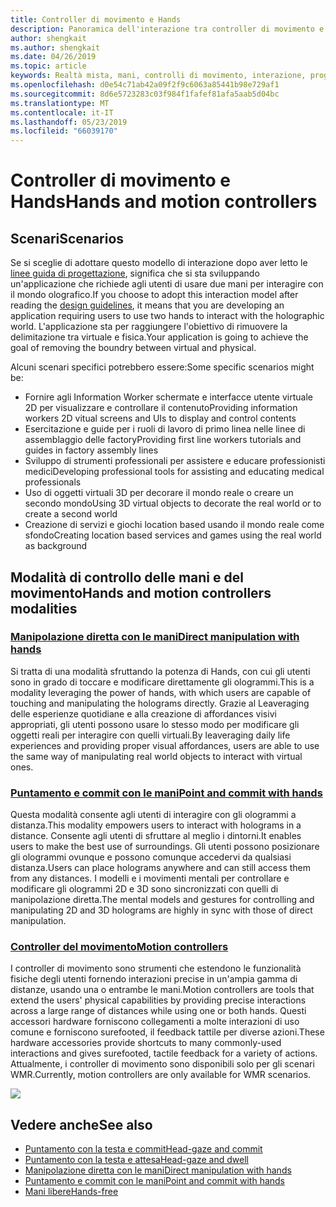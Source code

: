 ```yaml
---
title: Controller di movimento e Hands
description: Panoramica dell'interazione tra controller di movimento e Hands
author: shengkait
ms.author: shengkait
ms.date: 04/26/2019
ms.topic: article
keywords: Realtà mista, mani, controlli di movimento, interazione, progettazione
ms.openlocfilehash: d0e54c71ab42a09f2f9c6063a85441b98e729af1
ms.sourcegitcommit: 8d6e5723283c03f984f1fafef81afa5aab5d04bc
ms.translationtype: MT
ms.contentlocale: it-IT
ms.lasthandoff: 05/23/2019
ms.locfileid: "66039170"
---
```

# <a name="hands-and-motion-controllers"></a><span data-ttu-id="b3abe-104">Controller di movimento e Hands</span><span class="sxs-lookup"><span data-stu-id="b3abe-104">Hands and motion controllers</span></span>
## <a name="scenarios"></a><span data-ttu-id="b3abe-105">Scenari</span><span class="sxs-lookup"><span data-stu-id="b3abe-105">Scenarios</span></span>
<span data-ttu-id="b3abe-106">Se si sceglie di adottare questo modello di interazione dopo aver letto le [linee guida di progettazione](interaction-fundamentals.md), significa che si sta sviluppando un'applicazione che richiede agli utenti di usare due mani per interagire con il mondo olografico.</span><span class="sxs-lookup"><span data-stu-id="b3abe-106">If you choose to adopt this interaction model after reading the [design guidelines](interaction-fundamentals.md), it means that you are developing an application requiring users to use two hands to interact with the holographic world.</span></span> <span data-ttu-id="b3abe-107">L'applicazione sta per raggiungere l'obiettivo di rimuovere la delimitazione tra virtuale e fisica.</span><span class="sxs-lookup"><span data-stu-id="b3abe-107">Your application is going to achieve the goal of removing the boundry between virtual and physical.</span></span>

<span data-ttu-id="b3abe-108">Alcuni scenari specifici potrebbero essere:</span><span class="sxs-lookup"><span data-stu-id="b3abe-108">Some specific scenarios might be:</span></span>
* <span data-ttu-id="b3abe-109">Fornire agli Information Worker schermate e interfacce utente virtuale 2D per visualizzare e controllare il contenuto</span><span class="sxs-lookup"><span data-stu-id="b3abe-109">Providing information workers 2D vitual screens and UIs to display and control contents</span></span>
* <span data-ttu-id="b3abe-110">Esercitazione e guide per i ruoli di lavoro di primo linea nelle linee di assemblaggio delle factory</span><span class="sxs-lookup"><span data-stu-id="b3abe-110">Providing first line workers tutorials and guides in factory assembly lines</span></span>
* <span data-ttu-id="b3abe-111">Sviluppo di strumenti professionali per assistere e educare professionisti medici</span><span class="sxs-lookup"><span data-stu-id="b3abe-111">Developing professional tools for assisting and educating medical professionals</span></span>  
* <span data-ttu-id="b3abe-112">Uso di oggetti virtuali 3D per decorare il mondo reale o creare un secondo mondo</span><span class="sxs-lookup"><span data-stu-id="b3abe-112">Using 3D virtual objects to decorate the real world or to create a second world</span></span> 
* <span data-ttu-id="b3abe-113">Creazione di servizi e giochi location based usando il mondo reale come sfondo</span><span class="sxs-lookup"><span data-stu-id="b3abe-113">Creating location based services and games using the real world as background</span></span>

## <a name="hands-and-motion-controllers-modalities"></a><span data-ttu-id="b3abe-114">Modalità di controllo delle mani e del movimento</span><span class="sxs-lookup"><span data-stu-id="b3abe-114">Hands and motion controllers modalities</span></span>
### <a name="direct-manipulation-with-handsdirect-manipulationmd"></a>[<span data-ttu-id="b3abe-115">Manipolazione diretta con le mani</span><span class="sxs-lookup"><span data-stu-id="b3abe-115">Direct manipulation with hands</span></span>](direct-manipulation.md)
<span data-ttu-id="b3abe-116">Si tratta di una modalità sfruttando la potenza di Hands, con cui gli utenti sono in grado di toccare e modificare direttamente gli ologrammi.</span><span class="sxs-lookup"><span data-stu-id="b3abe-116">This is a modality leveraging the power of hands, with which users are capable of touching and manipulating the holograms directly.</span></span> <span data-ttu-id="b3abe-117">Grazie al Leaveraging delle esperienze quotidiane e alla creazione di affordances visivi appropriati, gli utenti possono usare lo stesso modo per modificare gli oggetti reali per interagire con quelli virtuali.</span><span class="sxs-lookup"><span data-stu-id="b3abe-117">By leaveraging daily life experiences and providing proper visual affordances, users are able to use the same way of manipulating real world objects to interact with virtual ones.</span></span>   

### <a name="point-and-commit-with-handspoint-and-commitmd"></a>[<span data-ttu-id="b3abe-118">Puntamento e commit con le mani</span><span class="sxs-lookup"><span data-stu-id="b3abe-118">Point and commit with hands</span></span>](point-and-commit.md)
<span data-ttu-id="b3abe-119">Questa modalità consente agli utenti di interagire con gli ologrammi a distanza.</span><span class="sxs-lookup"><span data-stu-id="b3abe-119">This modality empowers users to interact with holograms in a distance.</span></span> <span data-ttu-id="b3abe-120">Consente agli utenti di sfruttare al meglio i dintorni.</span><span class="sxs-lookup"><span data-stu-id="b3abe-120">It enables users to make the best use of surroundings.</span></span> <span data-ttu-id="b3abe-121">Gli utenti possono posizionare gli ologrammi ovunque e possono comunque accedervi da qualsiasi distanza.</span><span class="sxs-lookup"><span data-stu-id="b3abe-121">Users can place holograms anywhere and can still access them from any distances.</span></span> <span data-ttu-id="b3abe-122">I modelli e i movimenti mentali per controllare e modificare gli ologrammi 2D e 3D sono sincronizzati con quelli di manipolazione diretta.</span><span class="sxs-lookup"><span data-stu-id="b3abe-122">The mental models and gestures for controlling and manipulating 2D and 3D holograms are highly in sync with those of direct manipulation.</span></span>

### <a name="motion-controllersmotion-controllersmd"></a>[<span data-ttu-id="b3abe-123">Controller del movimento</span><span class="sxs-lookup"><span data-stu-id="b3abe-123">Motion controllers</span></span>](motion-controllers.md)
<span data-ttu-id="b3abe-124">I controller di movimento sono strumenti che estendono le funzionalità fisiche degli utenti fornendo interazioni precise in un'ampia gamma di distanze, usando una o entrambe le mani.</span><span class="sxs-lookup"><span data-stu-id="b3abe-124">Motion controllers are tools that extend the users' physical capabilities by providing precise interactions across a large range of distances while using one or both hands.</span></span> <span data-ttu-id="b3abe-125">Questi accessori hardware forniscono collegamenti a molte interazioni di uso comune e forniscono surefooted, il feedback tattile per diverse azioni.</span><span class="sxs-lookup"><span data-stu-id="b3abe-125">These hardware accessories provide shortcuts to many commonly-used interactions and gives surefooted, tactile feedback for a variety of actions.</span></span> <span data-ttu-id="b3abe-126">Attualmente, i controller di movimento sono disponibili solo per gli scenari WMR.</span><span class="sxs-lookup"><span data-stu-id="b3abe-126">Currently, motion controllers are only available for WMR scenarios.</span></span> 

![](images/Hands-and-controllers-720px.jpg)<br>

## <a name="see-also"></a><span data-ttu-id="b3abe-127">Vedere anche</span><span class="sxs-lookup"><span data-stu-id="b3abe-127">See also</span></span>
* [<span data-ttu-id="b3abe-128">Puntamento con la testa e commit</span><span class="sxs-lookup"><span data-stu-id="b3abe-128">Head-gaze and commit</span></span>](gaze-and-commit.md)
* [<span data-ttu-id="b3abe-129">Puntamento con la testa e attesa</span><span class="sxs-lookup"><span data-stu-id="b3abe-129">Head-gaze and dwell</span></span>](gaze-and-dwell.md)
* [<span data-ttu-id="b3abe-130">Manipolazione diretta con le mani</span><span class="sxs-lookup"><span data-stu-id="b3abe-130">Direct manipulation with hands</span></span>](direct-manipulation.md)
* [<span data-ttu-id="b3abe-131">Puntamento e commit con le mani</span><span class="sxs-lookup"><span data-stu-id="b3abe-131">Point and commit with hands</span></span>](point-and-commit.md)
* [<span data-ttu-id="b3abe-132">Mani libere</span><span class="sxs-lookup"><span data-stu-id="b3abe-132">Hands-free</span></span>](hands-free.md)
